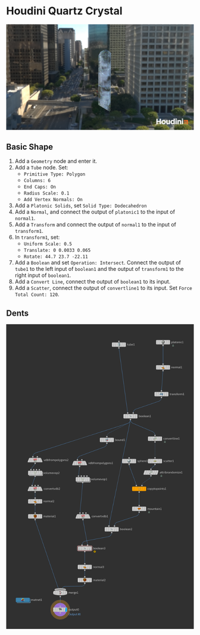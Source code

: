 # Houdini Quartz Crystal

![Quartz Crystal](assets/houdini-quartz-crystal.jpg)

## Basic Shape

1. Add a `Geometry` node and enter it.
2. Add a `Tube` node. Set: 
    - `Primitive Type: Polygon`
    - `Columns: 6`
    - `End Caps: On`
    - `Radius Scale: 0.1`
    - `Add Vertex Normals: On`
3. Add a `Platonic Solids`, set `Solid Type: Dodecahedron`
4. Add a `Normal`, and connect the output of `platonic1` to the input of `normal1`.
5. Add a `Transform` and connect the output of `normal1` to the input of `transform1`.
6. In `transform1`, set:
    - `Uniform Scale: 0.5` 
    - `Translate: 0 0.0033 0.065`
    - `Rotate: 44.7 23.7 -22.11`
7. Add a `Boolean` and set `Operation: Intersect`. Connect the output of `tube1` to the left input of `boolean1` and the output of `transform1` to the right input of `boolean1`.
8. Add a `Convert Line`, connect the output of `boolean1` to its input.
9. Add a `Scatter`, connect the output of `convertline1` to its input. Set `Force Total Count: 120`.

## Dents

[![Quartz Crystal Nodes](assets/houdini-quartz-crystal-nodes.png)](assets/houdini-quartz-crystal-nodes.png)